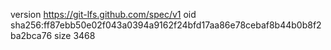 version https://git-lfs.github.com/spec/v1
oid sha256:ff87ebb50e02f043a0394a9162f24bfd17aa86e78cebaf8b44b0b8f2ba2bca76
size 3468
